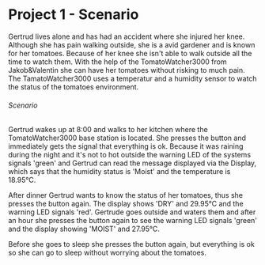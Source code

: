 # Project 1 - Scenario

Gertrud lives alone and has had an accident where she injured her knee. Although she has pain walking outside, she is a avid gardener and is known for her tomatoes. Because of her knee she isn't able to walk outside all the time to watch them. With the help of the TomatoWatcher3000 from Jakob&Valentin she can have her tomatoes without risking to much pain. The TamatoWatcher3000 uses a temperatur and a humidity sensor to watch the status of the tomatoes environment.

###### Scenario

Gertrud wakes up at 8:00 and walks to her kitchen where the TomatoWatcher3000 base station is located. She presses the button and immediately gets the signal that everything is ok. Because it was raining during the night and it's not to hot outside the warning LED of the systems signals 'green' and Gertrud can read the message displayed via the Display, which says that the humidity status is 'Moist' and the temperature is 18.95°C.

After dinner Gertrud wants to know the status of her tomatoes, thus she presses the button again. The display shows 'DRY' and 29.95°C and the warning LED signals 'red'. Gertrude goes outside and waters them and after an hour she presses the button again to see the warning LED signals 'green' and the display showing 'MOIST' and 27.95°C.

Before she goes to sleep she presses the button again, but everything is ok so she can go to sleep without worrying about the tomatoes.
